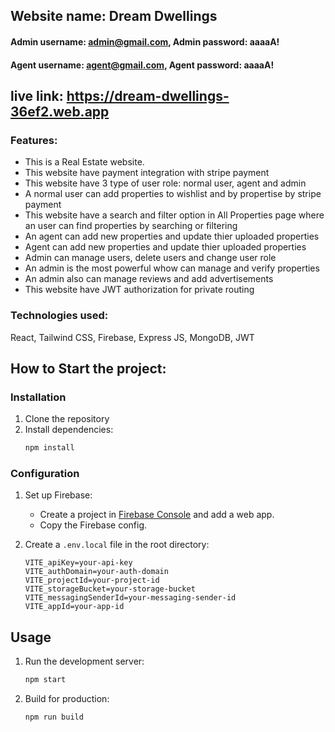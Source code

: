 ## Website name: Dream Dwellings
#### Admin username: admin@gmail.com, Admin password: aaaaA!
#### Agent username: agent@gmail.com, Agent password: aaaaA!

## live link: https://dream-dwellings-36ef2.web.app
### Features:
*   This is a Real Estate website.
*   This website have payment integration with stripe payment
*   This website have 3 type of user role: normal user, agent and admin
*   A normal user can add properties to wishlist and by propertise by stripe payment
*   This website have a search and filter option in All Properties page where an user can find properties by searching or filtering
*   An agent can add new properties and update thier uploaded properties
*   Agent can add new properties and update thier uploaded properties
*   Admin can manage users, delete users and change user role
*   An admin is the most powerful whow can manage and verify properties
*   An admin also can manage reviews and add advertisements
*   This website have JWT authorization for private routing

### Technologies used:
React, Tailwind CSS, Firebase, Express JS, MongoDB, JWT

## How to Start the project:

### Installation
1. Clone the repository
2. Install dependencies:
    ```sh
   npm install
    ```

### Configuration
1. Set up Firebase:
    - Create a project in [Firebase Console](https://console.firebase.google.com/) and add a web app.
    - Copy the Firebase config.

2. Create a `.env.local` file in the root directory:
    ```plaintext
    VITE_apiKey=your-api-key
    VITE_authDomain=your-auth-domain
    VITE_projectId=your-project-id
    VITE_storageBucket=your-storage-bucket
    VITE_messagingSenderId=your-messaging-sender-id
    VITE_appId=your-app-id
    ```

## Usage

1. Run the development server:
    ```sh
    npm start
    ```
2. Build for production:
    ```sh
    npm run build
    ```
